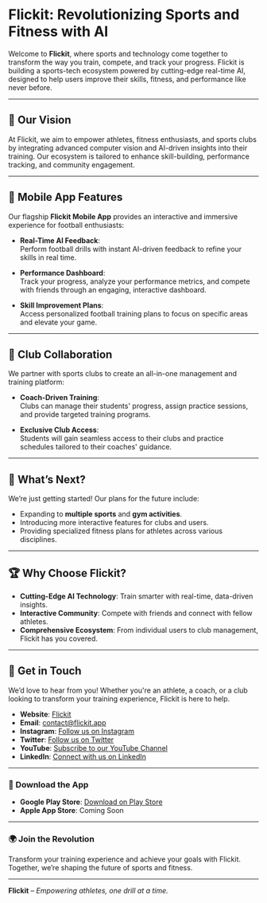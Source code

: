 # Flickit: Revolutionizing Sports and Fitness with AI  

Welcome to **Flickit**, where sports and technology come together to transform the way you train, compete, and track your progress. Flickit is building a sports-tech ecosystem powered by cutting-edge real-time AI, designed to help users improve their skills, fitness, and performance like never before.  

---

## 🌟 Our Vision  
At Flickit, we aim to empower athletes, fitness enthusiasts, and sports clubs by integrating advanced computer vision and AI-driven insights into their training. Our ecosystem is tailored to enhance skill-building, performance tracking, and community engagement.  

---

## 📱 Mobile App Features  
Our flagship **Flickit Mobile App** provides an interactive and immersive experience for football enthusiasts:  

- **Real-Time AI Feedback**:  
  Perform football drills with instant AI-driven feedback to refine your skills in real time.  

- **Performance Dashboard**:  
  Track your progress, analyze your performance metrics, and compete with friends through an engaging, interactive dashboard.  

- **Skill Improvement Plans**:  
  Access personalized football training plans to focus on specific areas and elevate your game.  

---

## 🤝 Club Collaboration  
We partner with sports clubs to create an all-in-one management and training platform:  

- **Coach-Driven Training**:  
  Clubs can manage their students' progress, assign practice sessions, and provide targeted training programs.  

- **Exclusive Club Access**:  
  Students will gain seamless access to their clubs and practice schedules tailored to their coaches' guidance.  

---

## 🚀 What’s Next?  
We’re just getting started! Our plans for the future include:  

- Expanding to **multiple sports** and **gym activities**.  
- Introducing more interactive features for clubs and users.  
- Providing specialized fitness plans for athletes across various disciplines.  

---

## 🏆 Why Choose Flickit?  
- **Cutting-Edge AI Technology**: Train smarter with real-time, data-driven insights.  
- **Interactive Community**: Compete with friends and connect with fellow athletes.  
- **Comprehensive Ecosystem**: From individual users to club management, Flickit has you covered.  

---

## 📩 Get in Touch  
We’d love to hear from you! Whether you're an athlete, a coach, or a club looking to transform your training experience, Flickit is here to help.  

- **Website**: [Flickit](https://www.flickit.app/)  
- **Email**: contact@flickit.app
- **Instagram**: [Follow us on Instagram](https://www.instagram.com/flickit.app/profilecard/)  
- **Twitter**: [Follow us on Twitter](https://x.com/Flickit_app?t=mnGOBmnEZ8g6SFKdopsUSw&s=09)  
- **YouTube**: [Subscribe to our YouTube Channel](https://www.youtube.com/@Flickit-f4l)  
- **LinkedIn**: [Connect with us on LinkedIn](https://www.linkedin.com/company/flickit-tech/posts/?feedView=all)  

---

### 📲 Download the App  
- **Google Play Store**: [Download on Play Store](https://play.google.com/store/apps/details?id=com.flickit.flickit&pcampaignid=web_share)  
- **Apple App Store**: Coming Soon  

---

### 🌍 Join the Revolution  
Transform your training experience and achieve your goals with Flickit. Together, we’re shaping the future of sports and fitness.  

---

**Flickit** – *Empowering athletes, one drill at a time.*
